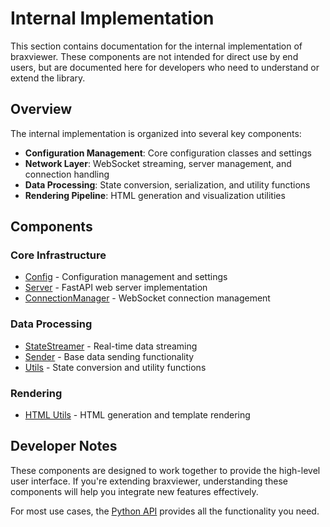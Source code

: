# Internal Implementation

This section contains documentation for the internal implementation of braxviewer. These components are not intended for direct use by end users, but are documented here for developers who need to understand or extend the library.

## Overview

The internal implementation is organized into several key components:

- **Configuration Management**: Core configuration classes and settings
- **Network Layer**: WebSocket streaming, server management, and connection handling
- **Data Processing**: State conversion, serialization, and utility functions
- **Rendering Pipeline**: HTML generation and visualization utilities

## Components

### Core Infrastructure
- [Config](internal/config.md) - Configuration management and settings
- [Server](internal/server.md) - FastAPI web server implementation
- [ConnectionManager](internal/connectionmanager.md) - WebSocket connection management

### Data Processing
- [StateStreamer](internal/statestreamer.md) - Real-time data streaming
- [Sender](internal/sender.md) - Base data sending functionality
- [Utils](internal/utils.md) - State conversion and utility functions

### Rendering
- [HTML Utils](internal/html-utils.md) - HTML generation and template rendering

## Developer Notes

These components are designed to work together to provide the high-level user interface. If you're extending braxviewer, understanding these components will help you integrate new features effectively.

For most use cases, the [Python API](python-api.md) provides all the functionality you need. 